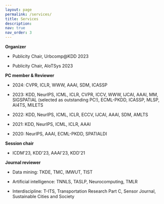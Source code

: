 ```yaml
---
layout: page
permalink: /services/
title: Services
description: 
nav: true
nav_order: 3
---
```


<div>
  <p><strong>Organizer</strong></p>
  <ul>
  <li><p>Publicity Chair, Urbcomp@KDD 2023</p>
  </li>
  <li><p>Publicity Chair, AIoTSys 2023</p>
  </li>
  </ul>


  <p><strong>PC member &amp; Reviewer</strong></p>
  <ul>
  <li><p>2024: CVPR, ICLR, WWW, AAAI, SDM, ICASSP</p>
  </li>
  <li><p>2023: KDD, NeurIPS, ICML, ICLR, CVPR, ICCV, WWW, IJCAI, AAAI, MM, SIGSPATIAL (selected as outstanding PC!), ECML-PKDD, ICASSP, MLSP, AI4TS, MILETS</p>
  </li>
  <li><p>2022: KDD, NeurIPS, ICML, ICLR, ECCV, IJCAI, AAAI, SDM, AMLTS</p>
  </li>
  <li><p>2021: KDD, NeurIPS, ICML, ICLR, AAAI</p>
  </li>
  <li><p>2020: NeurIPS, AAAI, ECML-PKDD, SPATIALDI</p>
  </li>
  </ul>

  <p><strong>Session chair</strong></p>
  <ul>
  <li><p>ICDM'23, KDD'23, AAAI'23, KDD'21</p>
  </li>
  </ul>

  <p><strong>Journal reviewer</strong></p>
  <ul>
  <li><p>Data mining: TKDE, TMC, IMWUT, TIST</p></li>
  <li><p>Artificial intelligence: TNNLS, TASLP, Neurocomputing, TMLR</p></li>
  <li><p>Interdiscipline: T-ITS, Transportation Research Part C, Sensor Journal, Sustainable Cities and Society</p></li>
  </ul>
</div>
